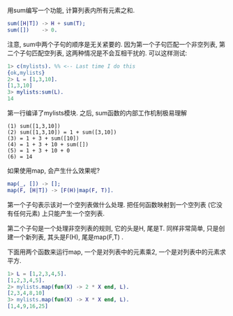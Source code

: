 
用sum编写一个功能, 计算列表内所有元素之和.

```mylists.erl
sum([H|T]) -> H + sum(T);
sum([])    -> 0.
```

注意, sum中两个子句的顺序是无关紧要的. 因为第一个子句匹配一个非空列表, 第二个子句匹配空列表, 这两种情况是不会互相干扰的. 可以这样测试:

```erl
1> c(mylists). %% <-- Last time I do this
{ok,mylists}
2> L = [1,3,10].
[1,3,10]
3> mylists:sum(L).
14
```

第一行编译了mylists模块. 之后, sum函数的内部工作机制极易理解

```work
(1) sum([1,3,10])
(2) sum([1,3,10]) = 1 + sum([3,10])
(3) = 1 + 3 + sum([10])
(4) = 1 + 3 + 10 + sum([])
(5) = 1 + 3 + 10 + 0
(6) = 14
```


如果使用map, 会产生什么效果呢?

```mylists.erl
map(_, []) -> [];
map(F, [H|T]) -> [F(H)|map(F, T)].
```

第一个子句表示该对一个空列表做什么处理. 把任何函数映射到一个空列表 (它没有任何元素) 上只能产生一个空列表.

第二个子句是一个处理非空列表的规则, 它的头是H, 尾是T. 同样非常简单, 只是创建一个新列表, 其头是F(H), 尾是map(F,T) .

下面用两个函数来运行map, 一个是对列表中的元素乘2, 一个是对列表中的元素求平方.

```erl
1> L = [1,2,3,4,5].
[1,2,3,4,5].
2> mylists.map(fun(X) -> 2 * X end, L).
[2,3,4,8,10]
3> mylists.map(fun(X) -> X * X end, L).
[1,4,9,16,25]
```


